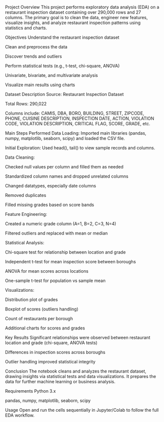 Project Overview
This project performs exploratory data analysis (EDA) on a restaurant inspection dataset containing over 290,000 rows and 27 columns. The primary goal is to clean the data, engineer new features, visualize insights, and analyze restaurant inspection patterns using statistics and charts.​

Objectives
Understand the restaurant inspection dataset

Clean and preprocess the data

Discover trends and outliers

Perform statistical tests (e.g., t-test, chi-square, ANOVA)

Univariate, bivariate, and multivariate analysis

Visualize main results using charts

Dataset Description
Source: Restaurant Inspection Dataset

Total Rows: 290,022

Columns include: CAMIS, DBA, BORO, BUILDING, STREET, ZIPCODE, PHONE, CUISINE DESCRIPTION, INSPECTION DATE, ACTION, VIOLATION CODE, VIOLATION DESCRIPTION, CRITICAL FLAG, SCORE, GRADE, etc.

Main Steps Performed
Data Loading: Imported main libraries (pandas, numpy, matplotlib, seaborn, scipy) and loaded the CSV file.

Initial Exploration: Used head(), tail() to view sample records and columns.

Data Cleaning:

Checked null values per column and filled them as needed

Standardized column names and dropped unrelated columns

Changed datatypes, especially date columns

Removed duplicates

Filled missing grades based on score bands

Feature Engineering:

Created a numeric grade column (A=1, B=2, C=3, N=4)

Filtered outliers and replaced with mean or median

Statistical Analysis:

Chi-square test for relationship between location and grade

Independent t-test for mean inspection score between boroughs

ANOVA for mean scores across locations

One-sample t-test for population vs sample mean

Visualizations:

Distribution plot of grades

Boxplot of scores (outliers handling)

Count of restaurants per borough

Additional charts for scores and grades

Key Results
Significant relationships were observed between restaurant location and grade (chi-square, ANOVA tests)

Differences in inspection scores across boroughs

Outlier handling improved statistical integrity

Conclusion
The notebook cleans and analyzes the restaurant dataset, drawing insights via statistical tests and data visualizations. It prepares the data for further machine learning or business analysis.

Requirements
Python 3.x

pandas, numpy, matplotlib, seaborn, scipy

Usage
Open and run the cells sequentially in Jupyter/Colab to follow the full EDA workflow.
